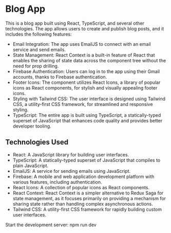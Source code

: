 # Blog App

This is a blog app built using React, TypeScript, and several other technologies. The app allows users to create and publish blog posts, and it includes the following features:

- Email Integration: The app uses EmailJS to connect with an email service and send emails.
- State Management: React Context is a built-in feature of React that enables the sharing of state data across the component tree without the need for prop drilling.
- Firebase Authentication: Users can log in to the app using their Gmail accounts, thanks to Firebase authentication.
- Footer Icons: The component utilizes React Icons, a library of popular icons as React components, for stylish and visually appealing footer icons.
- Styling with Tailwind CSS: The user interface is designed using Tailwind CSS, a utility-first CSS framework, for streamlined and responsive styling.
- TypeScript: The entire app is built using TypeScript, a statically-typed superset of JavaScript that enhances code quality and provides better developer tooling.

## Technologies Used

- React: A JavaScript library for building user interfaces.
- TypeScript: A statically-typed superset of JavaScript that compiles to plain JavaScript.
- EmailJS: A service for sending emails using JavaScript.
- Firebase: A mobile and web application development platform with various features, including authentication.
- React Icons: A collection of popular icons as React components.
- React Context: React Context is a simpler alternative to Redux Saga for state management, as it focuses primarily on providing a mechanism for sharing state rather than handling complex asynchronous actions. 
- Tailwind CSS: A utility-first CSS framework for rapidly building custom user interfaces.

Start the development server: npm run dev
